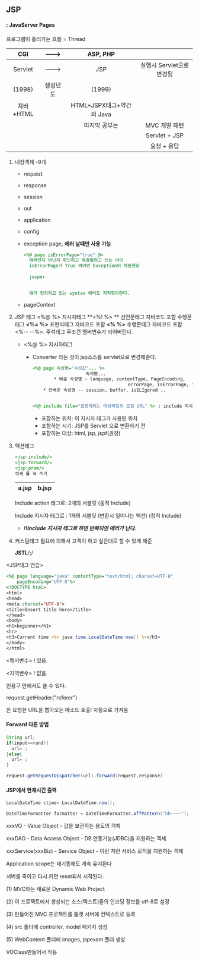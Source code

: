 ## JSP



#### : JavaServer Pages

프로그램이 흘러가는 흐름 = Thread

|    CGI    |   --->   |         ASP, PHP          |                           |
| :-------: | :------: | :-----------------------: | :-----------------------: |
|  Servlet  |   --->   |            JSP            | 실행시 Servlet으로 변경됨 |
|  (1998)   | 생성년도 |          (1999)           |                           |
| 자바+HTML |          | HTML+JSPX태그+약간의 Java |                           |
|           |          |       마지막 공부는       |       MVC 개발 패턴       |
|           |          |                           |       Servlet + JSP       |
|           |          |                           |        요청 + 응답        |

1. 내장객체 -9개

   * request

   * response

   * session

   * out

   * application

   * config

   * exception page,  **에러 날때만 사용 가능**

     ~~~jsp
     <%@ page isErrorPage="true" @>
       에러인지 아닌지 확인하고 해결할려고 쓰는 아이
       isErrorPage가 True 여야만 Exception이 작동한당
       
       jasper
       
     
       얘가 정의하고 있는 syntax 에러도 지켜줘야한다.
     ~~~

   * pageContext

2. JSP 태그
    <%@  %>        지시자태그
   **<%!   %>      **   선언문태그        자바코드 포함 수행문태그
**<%=  %>**         표현식태그        자바코드 포함
    **<%   %>**          수행문태그        자바코드 포함
    <%--   --%>.     주석태그
                          무조건 멤버변수가 되어버린다.
   
    * <%@ %> 지시자태그
   
      * Converter 라는 것이 jsp소스를 servlet으로 변경해준다.
   
        ~~~jsp
        <%@ page 속성명="속성값"... %>
        					속석명... 
        		* 배운 속성명 - language, contentType, PageEncoding, 
        									errorPage, isErrorPage, import
         	* 안배운 속성명 -- session, buffer, isELIgored ..
        
        
        <%@ include file="포함하려는 대상파일의 로컬 URL" %> : include 지시자 태그
        ~~~
   
        * 포함하는 위치: 이 지시자 태그가 사용된 위치
        * 포함하는 시기: JSP를 Servlet 으로 변환하기 전
        * 포함하는 대상: html, jsp, jspf(권장)
   
3. 액션태그

   ~~~jsp
   <jsp:include/>
   <jsp:forward/>
   <jsp:pram/>
   꺽새 를 꼭 주기
   ~~~

   | a.jsp | b.jsp |
   | ----- | ----- |

   Include action 태그로: 2개의 서블릿                                     (동적 Include)

   Include  지시자 태그로 : 1개의 서블릿 (변환시 일어나는 액션) (정적 Include)	

   * ***‼️Include 지시자 태그로 하면 반복되면 에러가 난다.***

4. 커스텀태그
   필요에 의해서 고객이 하고 싶은대로 할 수 있게 해준

   **JSTL**/;/



<JSP태그 연습>

~~~jsp
<%@ page language="java" contentType="text/html; charset=UTF-8"
    pageEncoding="UTF-8"%>
<!DOCTYPE html>
<html>
<head>
<meta charset="UTF-8">
<title>Insert title here</title>
</head>
<body>
<h1>beginner</h1>
<hr>
<h3>Current time <%= java.time.LocalDateTime.now() %></h3>
</body>
</html>
~~~



<멤버변수> ! 있음.

<지역변수> ! 없음.



인용구 안에서도 쓸 수 있다.

request.getHeader("referer")

은 요청한 URL을 뽑아오는 메소드 호출! 자동으로 가져옴 



#### Forward 다른 방법

~~~java
String url;
if(input==rand){
  url= ;
}else{
  url= ;
}

request.getRequestDispatcher(url).forward(request,response)
~~~



#### JSP에서 현재시간 출력

~~~java
LocalDateTime ctime= LocalDateTime.now();

DateTimeFormatter formatter = DateTimeFormatter.offPattern("hh~~~~");
~~~





xxxVO - Value Object  - 값을 보관하는 용도의 객체

xxxDAO - Data Access Object - DB 연동기능(JDBC)을 지원하는 객체

xxxService(xxxBiz) - Service Object - 이런 저런 서비스 로직을 지원하는 객체





Application scope는 재기동해도 계속 유지된다

서버를 죽이고 다시 키면 reset되서 시작된다.





(1) MVC라는 새로운 Dynamic Web Project

(2) 이 프로젝트에서 생성되는 소스(텍스트)들의 인코딩 정보를 utf-8로 설정

(3) 만들어진 MVC 프로젝트를 톰캣 서버에 컨텍스트로 등록

(4) src 폴더에 controller, model 패키지 생성

(5) WebContent 폴더에 images, jspexam 폴더 생성







VOClass만들어서 작동

